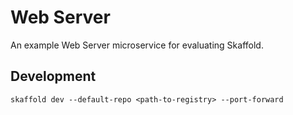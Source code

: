 # Web Server

An example Web Server microservice for evaluating Skaffold. 

## Development

`skaffold dev --default-repo <path-to-registry> --port-forward`